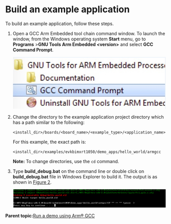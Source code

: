 # Build an example application

To build an example application, follow these steps.

1.  Open a GCC Arm Embedded tool chain command window. To launch the window, from the Windows operating system **Start** menu, go to **Programs** \>**GNU Tools Arm Embedded <version\>** and select **GCC Command Prompt**.

    ![](../images/launch_command_prompt_20.jpg "Launch command prompt")

2.  Change the directory to the example application project directory which has a path similar to the following:

    ```
    <install_dir>/boards/<board_name>/<example_type>/<application_name>/armgcc
    ```

    For this example, the exact path is:

    ```
    <install_dir>/examples/evkbimxrt1050/demo_apps/hello_world/armgcc
    ```

    **Note:** To change directories, use the `cd` command.

3.  Type **build\_debug.bat** on the command line or double click on **build\_debug.bat** file in Windows Explorer to build it. The output is as shown in [Figure 2](build_an_example_application_002.md#HELLOWORLDBUILDSUCCESS9999).

    ![](../images/hello_world_demo_build_successful_rt1050.png "hello_world demo build successful")


**Parent topic:**[Run a demo using Arm® GCC](../topics/run_a_demo_using_arm__gcc.md)

